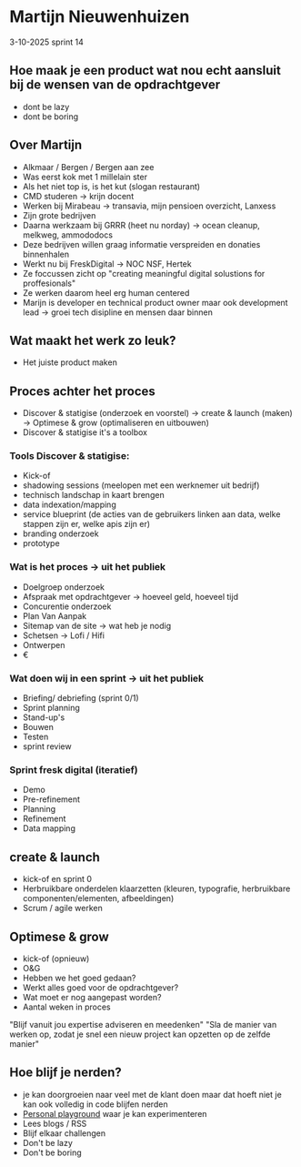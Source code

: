 # Martijn Nieuwenhuizen
3-10-2025 sprint 14

## Hoe maak je een product wat nou echt aansluit bij de wensen van de opdrachtgever
- dont be lazy 
- dont be boring

## Over Martijn
- Alkmaar / Bergen / Bergen aan zee
- Was eerst kok met 1 millelain ster
- Als het niet top is, is het kut (slogan restaurant)
- CMD studeren -> krijn docent
- Werken bij Mirabeau -> transavia, mijn pensioen overzicht, Lanxess
- Zijn grote bedrijven 
- Daarna werkzaam bij GRRR (heet nu norday) -> ocean cleanup, melkweg, ammododocs
- Deze bedrijven willen graag informatie verspreiden en donaties binnenhalen
- Werkt nu bij FreskDigital -> NOC NSF, Hertek 
- Ze foccussen zicht op "creating meaningful digital solustions for proffesionals" 
- Ze werken daarom heel erg human centered
- Marijn is developer en technical product owner maar ook development lead -> groei tech disipline en mensen daar binnen

## Wat maakt het werk zo leuk?
- Het juiste product maken

## Proces achter het proces
- Discover & statigise (onderzoek en voorstel) -> create & launch (maken) -> Optimese & grow (optimaliseren en uitbouwen)
- Discover & statigise it's a toolbox

### Tools Discover & statigise: 
- Kick-of
- shadowing sessions (meelopen met een werknemer uit bedrijf)
- technisch landschap in kaart brengen
- data indexation/mapping
- service blueprint (de acties van de gebruikers linken aan data, welke stappen zijn er, welke apis zijn er)
- branding onderzoek
- prototype

### Wat is het proces -> uit het publiek 
- Doelgroep onderzoek
- Afspraak met opdrachtgever -> hoeveel geld, hoeveel tijd
- Concurentie onderzoek
- Plan Van Aanpak
- Sitemap van de site -> wat heb je nodig
- Schetsen -> Lofi / Hifi 
- Ontwerpen 
- €

### Wat doen wij in een sprint -> uit het publiek 
- Briefing/ debriefing (sprint 0/1)
- Sprint planning
- Stand-up's 
- Bouwen
- Testen
- sprint review

### Sprint fresk digital (iteratief)
- Demo
- Pre-refinement
- Planning
- Refinement
- Data mapping

## create & launch
- kick-of en sprint 0 
- Herbruikbare onderdelen klaarzetten (kleuren, typografie, herbruikbare componenten/elementen, afbeeldingen)
- Scrum / agile werken

## Optimese & grow
- kick-of (opnieuw)
- O&G
- Hebben we het goed gedaan?
- Werkt alles goed voor de opdrachtgever?
- Wat moet er nog aangepast worden?
- Aantal weken in proces

"Blijf vanuit jou expertise adviseren en meedenken"
"Sla de manier van werken op, zodat je snel een nieuw project kan opzetten op de zelfde manier"

## Hoe blijf je nerden?
- je kan doorgroeien naar veel met de klant doen maar dat hoeft niet je kan ook volledig in code blijfen nerden
- [Personal playground](https://martijnnieuwenhuizen.nl/) waar je kan experimenteren
- Lees blogs / RSS
- Blijf elkaar challengen
- Don't be lazy
- Don't be boring